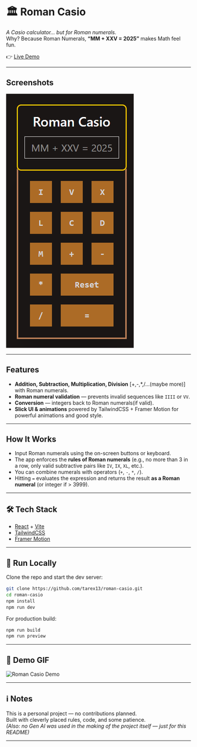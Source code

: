 # 🏛️ Roman Casio

*A Casio calculator… but for Roman numerals.*  
Why? Because Roman Numerals, **“MM + XXV = 2025”** makes Math feel fun.  

👉 [Live Demo](https://roman-casio.vercel.app)

---

## Screenshots
![Roman Casio Screenshot](./src/assets/screenshot.png)

---

## Features
-  **Addition, Subtraction, Multiplication, Division** [+,-,*,/...(maybe more)] with Roman numerals.  
-  **Roman numeral validation** — prevents invalid sequences like `IIII` or `VV`.  
-  **Conversion** — integers back to Roman numerals(if valid).  
-  **Slick UI & animations** powered by TailwindCSS + Framer Motion for powerful animations and good style.  

---

## How It Works
- Input Roman numerals using the on-screen buttons or keyboard.  
- The app enforces the **rules of Roman numerals** (e.g., no more than 3 in a row, only valid subtractive pairs like `IV`, `IX`, `XL`, etc.).  
- You can combine numerals with operators (`+`, `-`, `*`, `/`).  
- Hitting `=` evaluates the expression and returns the result **as a Roman numeral** (or integer if > 3999).  

---

## 🛠️ Tech Stack
- [React](https://reactjs.org/) + [Vite](https://vitejs.dev/)  
- [TailwindCSS](https://tailwindcss.com/)  
- [Framer Motion](https://www.framer.com/motion/)  

---

## 🚀 Run Locally
Clone the repo and start the dev server:

```bash
git clone https://github.com/tarex13/roman-casio.git
cd roman-casio
npm install
npm run dev
```

For production build:

```bash
npm run build
npm run preview
```

---

## 🎥 Demo GIF
![Roman Casio Demo](./src/assets/demo.gif)

---

## ℹ️ Notes
This is a personal project — no contributions planned.  
Built with cleverly placed rules, code, and some patience.  
*(Also: no Gen AI was used in the making of the project itself — just for this README)*  

---
